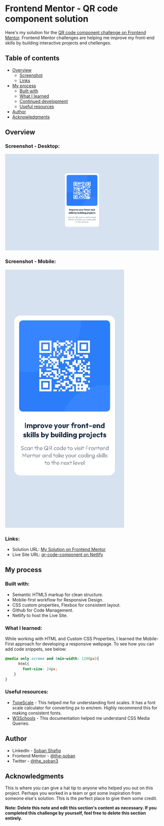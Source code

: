 # **Frontend Mentor - QR code component solution**


Here's my solution for the [QR code component challenge on Frontend Mentor](https://www.frontendmentor.io/challenges/qr-code-component-iux_sIO_H). Frontend Mentor challenges are helping me improve my front-end skills by building interactive projects and chellenges. 

## Table of contents

- [Overview](#overview)
  - [Screenshot](#screenshot)
  - [Links](#links)
- [My process](#my-process)
  - [Built with](#built-with)
  - [What I learned](#what-i-learned)
  - [Continued development](#continued-development)
  - [Useful resources](#useful-resources)
- [Author](#author)
- [Acknowledgments](#acknowledgments)


## Overview

### Screenshot - Desktop:

![](./images/ss-desktop.jpeg)

### Screenshot - Mobile:

![](./images/ss-mobile.jpeg)



### Links:

- Solution URL: [My Solution on Frontend Mentor](https://www.frontendmentor.io/solutions/responsive-qr-code-component-with-html-css-5GYZU9RUYl)
- Live Site URL: [qr-code-component on Netlify](https://qr-code-componentfm.netlify.app)

## My process

### Built with:

- Semantic HTML5 markup for clean structure.
- Mobile-first workflow for Responsive Design.
- CSS custom properties, Flexbox for consistent layout.
- Github for Code Management.
- Netlify to host the Live Site.


### What I learned:

While working with HTML and Custom CSS Properties, I learned the Mobile-First approach for developing a responsive webpage.
To see how you can add code snippets, see below:

```css
@media only screen and (min-width: 1200px){
      html{
        font-size: 24px;
    }
}
```

### Useful resources:

- [TypeScale](https://typescale.com/) - This helped me for understanding font scales. It has a font scale calculator for converting px to em/rem. Highly recommend this for making consistent fonts.
- [W3Schools](https://www.w3schools.com/css/css3_mediaqueries.asp) - This documentation helped me understand CSS Media Queries.


## Author

- LinkedIn - [Soban Shafiq](https://www.linkedin.com/in/soban-shafiq-6085531a4/)
- Frontend Mentor - [@the-soban](https://www.frontendmentor.io/profile/the-soban)
- Twitter - [@the_soban3](https://www.twitter.com/the_soban3)


## Acknowledgments

This is where you can give a hat tip to anyone who helped you out on this project. Perhaps you worked in a team or got some inspiration from someone else's solution. This is the perfect place to give them some credit.

**Note: Delete this note and edit this section's content as necessary. If you completed this challenge by yourself, feel free to delete this section entirely.**

